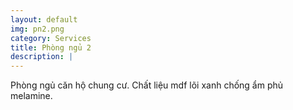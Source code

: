 ```yaml
---
layout: default
img: pn2.png
category: Services
title: Phòng ngủ 2
description: |
---
```

  Phòng ngủ căn hộ chung cư. Chất liệu mdf lõi xanh chống ẩm phủ melamine.
